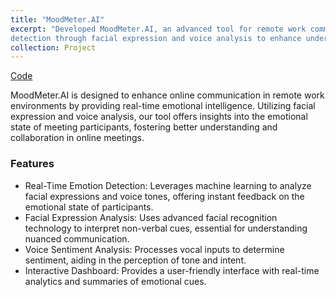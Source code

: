 ```yaml
---
title: "MoodMeter.AI"
excerpt: "Developed MoodMeter.AI, an advanced tool for remote work communication, employing real-time emotion
detection through facial expression and voice analysis to enhance understanding in online meetings<br/><img src='/images/moodmeter.jpeg'>"
collection: Project
---
```

[Code](https://github.com/aquib1011/hackumass)

MoodMeter.AI is designed to enhance online communication in remote work environments by providing real-time emotional intelligence. Utilizing facial expression and voice analysis, our tool offers insights into the emotional state of meeting participants, fostering better understanding and collaboration in online meetings.

### Features
* Real-Time Emotion Detection: Leverages machine learning to analyze facial expressions and voice tones, offering instant feedback on the emotional state of participants.
* Facial Expression Analysis: Uses advanced facial recognition technology to interpret non-verbal cues, essential for understanding nuanced communication.
* Voice Sentiment Analysis: Processes vocal inputs to determine sentiment, aiding in the perception of tone and intent.
* Interactive Dashboard: Provides a user-friendly interface with real-time analytics and summaries of emotional cues.